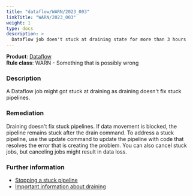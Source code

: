 ```yaml
---
title: "dataflow/WARN/2023_003"
linkTitle: "WARN/2023_003"
weight: 1
type: docs
description: >
  Dataflow job doen't stuck at draining state for more than 3 hours
---
```


**Product**: [Dataflow](https://cloud.google.com/dataflow)\
**Rule class**: WARN - Something that is possibly wrong

### Description

A Dataflow job might got stuck at draining as draining doesn't fix stuck pipelines.

### Remediation

Draining doesn't fix stuck pipelines. If data movement is blocked, the pipeline remains stuck after the drain command. To address a stuck pipeline, use the update command to update the pipeline with code that resolves the error that is creating the problem. You can also cancel stuck jobs, but canceling jobs might result in data loss.

### Further information

- [Stopping a stuck pipeline](https://cloud.google.com/dataflow/docs/guides/stopping-a-pipeline#stuck)
- [Important information about draining](https://cloud.google.com/dataflow/docs/guides/stopping-a-pipeline#important_information_about_draining_a_job)
